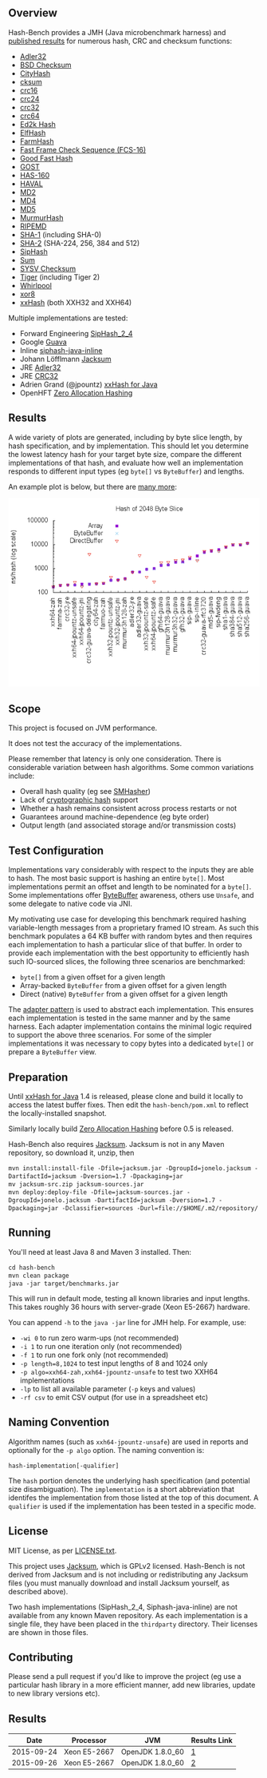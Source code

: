 ## Overview
Hash-Bench provides a JMH (Java microbenchmark harness) and
[published results](results/2/README.md) for numerous hash, CRC and checksum
functions:

* [Adler32](https://en.wikipedia.org/wiki/Adler-32)
* [BSD Checksum](https://en.wikipedia.org/wiki/BSD_checksum)
* [CityHash](https://en.wikipedia.org/wiki/CityHash)
* [cksum](https://en.wikipedia.org/wiki/Cksum)
* [crc16](https://en.wikipedia.org/wiki/Crc16)
* [crc24](https://en.wikipedia.org/wiki/Cyclic_redundancy_check#Standards_and_common_use)
* [crc32](https://en.wikipedia.org/wiki/Crc32)
* [crc64](https://en.wikipedia.org/wiki/Crc64)
* [Ed2k Hash](https://en.wikipedia.org/wiki/Ed2k_URI_scheme#eD2k_hash_algorithm)
* [ElfHash](https://en.wikipedia.org/wiki/PJW_hash_function)
* [FarmHash](https://github.com/google/farmhash)
* [Fast Frame Check Sequence (FCS-16)](http://www.ietf.org/rfc/rfc1331.txt)
* [Good Fast Hash](https://github.com/google/guava/wiki/HashingExplained)
* [GOST](https://en.wikipedia.org/wiki/GOST_(hash_function))
* [HAS-160](https://en.wikipedia.org/wiki/HAS-160)
* [HAVAL](https://en.wikipedia.org/wiki/HAVAL)
* [MD2](https://en.wikipedia.org/wiki/MD2_(cryptography))
* [MD4](https://en.wikipedia.org/wiki/MD4)
* [MD5](https://en.wikipedia.org/wiki/MD5)
* [MurmurHash](https://en.wikipedia.org/wiki/MurmurHash)
* [RIPEMD](https://en.wikipedia.org/wiki/RIPEMD)
* [SHA-1](https://en.wikipedia.org/wiki/SHA-1) (including SHA-0)
* [SHA-2](https://en.wikipedia.org/wiki/SHA-2) (SHA-224, 256, 384 and 512)
* [SipHash](https://en.wikipedia.org/wiki/SipHash)
* [Sum](https://en.wikipedia.org/wiki/List_of_hash_functions#Checksums)
* [SYSV Checksum](https://en.wikipedia.org/wiki/SYSV_checksum)
* [Tiger](https://en.wikipedia.org/wiki/Tiger_(cryptography)) (including Tiger 2)
* [Whirlpool](https://en.wikipedia.org/wiki/Whirlpool_(cryptography))
* [xor8](https://en.wikipedia.org/wiki/Longitudinal_redundancy_check)
* [xxHash](https://github.com/Cyan4973/xxHash) (both XXH32 and XXH64)

Multiple implementations are tested:

* Forward Engineering [SipHash_2_4](http://www.forward.com.au/pfod/SipHashJavaLibrary/index.html)
* Google [Guava](https://github.com/google/guava/wiki/HashingExplained)
* Inline [siphash-java-inline](https://github.com/nahi/siphash-java-inline)
* Johann Löfflmann [Jacksum](http://www.jonelo.de/java/jacksum/)
* JRE [Adler32](https://docs.oracle.com/javase/8/docs/api/java/util/zip/Adler32.html)
* JRE [CRC32](https://docs.oracle.com/javase/8/docs/api/java/util/zip/CRC32.html)
* Adrien Grand (@jpountz) [xxHash for Java](https://github.com/jpountz/lz4-java)
* OpenHFT [Zero Allocation Hashing](https://github.com/OpenHFT/Zero-Allocation-Hashing)

## Results
A wide variety of plots are generated, including by byte slice length,
by hash specification, and by implementation. This should let you determine the
lowest latency hash for your target byte size, compare the different
implementations of that hash, and evaluate how well an implementation responds
to different input types (eg ``byte[]`` vs ``ByteBuffer``) and lengths.

An example plot is below, but there are [many more](results/2/README.md):

![Results](results/2/2048.png)

## Scope
This project is focused on JVM performance.

It does not test the accuracy of the implementations.

Please remember that latency is only one consideration. There is considerable
variation between hash algorithms. Some common variations include:

* Overall hash quality (eg see [SMHasher](http://code.google.com/p/smhasher/))
* Lack of [cryptographic hash](https://en.wikipedia.org/wiki/Cryptographic_hash_function) support
* Whether a hash remains consistent across process restarts or not
* Guarantees around machine-dependence (eg byte order)
* Output length (and associated storage and/or transmission costs)

## Test Configuration
Implementations vary considerably with respect to the inputs they are able to
hash. The most basic support is hashing an entire ``byte[]``. Most
implementations permit an offset and length to be nominated for a ``byte[]``.
Some implementations offer
[ByteBuffer](http://docs.oracle.com/javase/8/docs/api/java/nio/ByteBuffer.html)
awareness, others use ``Unsafe``, and some delegate to native code via JNI.

My motivating use case for developing this benchmark required hashing
variable-length messages from a proprietary framed IO stream. As such this
benchmark populates a 64 KB buffer with random bytes and then requires each
implementation to hash a particular slice of that buffer. In order to provide
each implementation with the best opportunity to efficiently hash such
IO-sourced slices, the following three scenarios are benchmarked:

* ``byte[]`` from a given offset for a given length
* Array-backed ``ByteBuffer`` from a given offset for a given length
* Direct (native) ``ByteBuffer`` from a given offset for a given length

The [adapter pattern](https://en.wikipedia.org/wiki/Adapter_pattern) is used to
abstract each implementation. This ensures each implementation is tested in the
same manner and by the same harness. Each adapter implementation contains the
minimal logic required to support the above three scenarios. For some of the
simpler implementations it was necessary to copy bytes into a dedicated
``byte[]`` or prepare a ``ByteBuffer`` view.

## Preparation
Until [xxHash for Java](https://github.com/jpountz/lz4-java) 1.4 is released,
please clone and build it locally to access the latest buffer fixes. Then
edit the ``hash-bench/pom.xml`` to reflect the locally-installed snapshot.

Similarly locally build [Zero Allocation Hashing](https://github.com/OpenHFT/Zero-Allocation-Hashing)
before 0.5 is released.

Hash-Bench also requires [Jacksum](http://www.jonelo.de/java/jacksum/).
Jacksum is not in any Maven repository, so download it, unzip, then

    mvn install:install-file -Dfile=jacksum.jar -DgroupId=jonelo.jacksum -DartifactId=jacksum -Dversion=1.7 -Dpackaging=jar
    mv jacksum-src.zip jacksum-sources.jar
    mvn deploy:deploy-file -Dfile=jacksum-sources.jar -DgroupId=jonelo.jacksum -DartifactId=jacksum -Dversion=1.7 -Dpackaging=jar -Dclassifier=sources -Durl=file://$HOME/.m2/repository/

## Running
You'll need at least Java 8 and Maven 3 installed. Then:

    cd hash-bench
    mvn clean package
    java -jar target/benchmarks.jar

This will run in default mode, testing all known libraries and input lengths.
This takes roughly 36 hours with server-grade (Xeon E5-2667) hardware.

You can append ``-h`` to the ``java -jar`` line for JMH help. For example, use:

  * ``-wi 0`` to run zero warm-ups (not recommended)
  * ``-i 1`` to run one iteration only (not recommended)
  * ``-f 1`` to run one fork only (not recommended)
  * ``-p length=8,1024`` to test input lengths of 8 and 1024 only
  * ``-p algo=xxh64-zah,xxh64-jpountz-unsafe`` to test two XXH64 implementations
  * ``-lp`` to list all available parameter (``-p`` keys and values)
  * ``-rf csv`` to emit CSV output (for use in a spreadsheet etc)

## Naming Convention
Algorithm names (such as ``xxh64-jpountz-unsafe``) are used in reports and
optionally for the ``-p algo`` option. The naming convention is:

    hash-implementation[-qualifier]

The ``hash`` portion denotes the underlying hash specification (and potential
size disambiguation). The ``implementation`` is a short abbreviation that
identifes the implementation from those listed at the top of this document. A
``qualifier`` is used if the implementation has been tested in a specific mode.

## License
MIT License, as per [LICENSE.txt](LICENSE.txt).

This project uses [Jacksum](http://sourceforge.net/projects/jacksum/), which is
GPLv2 licensed. Hash-Bench is not derived from Jacksum and is not
including or redistributing any Jacksum files (you must manually download and
install Jacksum yourself, as described above).

Two hash implementations (SipHash_2_4, Siphash-java-inline) are not available
from any known Maven repository. As each implementation is a single file, they
have been placed in the ``thirdparty`` directory. Their licenses are shown
in those files.

## Contributing
Please send a pull request if you'd like to improve the project (eg use a
particular hash library in a more efficient manner, add new libraries, update
to new library versions etc).

## Results
| Date       | Processor     | JVM              | Results Link             |
| ---------- | ------------- | ---------------- | ------------------------ |
| 2015-09-24 | Xeon E5-2667  | OpenJDK 1.8.0_60 | [1](results/1/README.md) |
| 2015-09-26 | Xeon E5-2667  | OpenJDK 1.8.0_60 | [2](results/2/README.md) |
